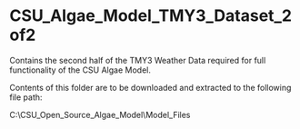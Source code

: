 # CSU_Algae_Model_TMY3_Dataset_2of2
Contains the second half of the TMY3 Weather Data required for full functionality of the CSU Algae Model. 

Contents of this folder are to be downloaded and extracted to the following file path: 

C:\CSU_Open_Source_Algae_Model\Model_Files
